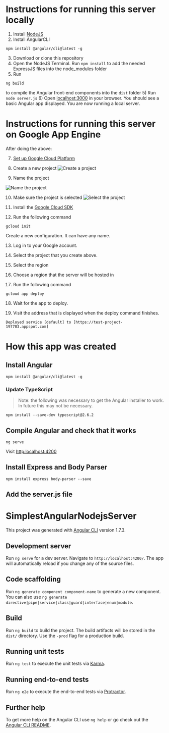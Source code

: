 # Instructions for running this server locally
1) Install [NodeJS](https://nodejs.org/)
2) Install AngularCLI
~~~
npm install @angular/cli@latest -g
~~~
3) Download or clone this repository
4) Open the NodeJS Terminal. Run `npm install` to add the needed ExpressJS files into the node_modules folder
5) Run 
~~~
ng build
~~~
to compile the Angular front-end components into the `dist` folder
5) Run `node server.js`
6) Open [localhost:3000](http://localhost:3000/) in your browser. You should see a basic Angular app displayed. You are now running a local server. 

# Instructions for running this server on Google App Engine
After doing the above:

7) [Set up Google Cloud Platform](https://cloud.google.com/)

8) Create a new project
![Create a project](/tutorial/img/gcp12.png)

9) Name the project

![Name the project](/tutorial/img/gcp3.png)

10) Make sure the project is selected
![Select the project](/tutorial/img/gcp4.png)

11) Install the [Google Cloud SDK](https://cloud.google.com/sdk/)

12) Run the following command 
~~~
gcloud init
~~~
Create a new configuration. It can have any name. 

13) Log in to your Google account.

14) Select the project that you create above.

15) Select the region

16) Choose a region that the server will be hosted in

17) Run the following command
~~~
gcloud app deploy
~~~

18) Wait for the app to deploy. 

19) Visit the address that is displayed when the deploy command finishes.
~~~
Deployed service [default] to [https://test-project-197703.appspot.com]
~~~





# How this app was created
## Install Angular
~~~
npm install @angular/cli@latest -g
~~~
### Update TypeScript
> Note: the following was necessary to get the Angular installer to work. In future this may not be necessary.  
~~~
npm install --save-dev typescript@2.6.2
~~~
## Compile Angular and check that it works
~~~
ng serve
~~~
Visit [http:localhost:4200](http:localhost:4200)
## Install Express and Body Parser
~~~
npm install express body-parser --save
~~~
## Add the server.js file

# SimplestAngularNodejsServer

This project was generated with [Angular CLI](https://github.com/angular/angular-cli) version 1.7.3.

## Development server

Run `ng serve` for a dev server. Navigate to `http://localhost:4200/`. The app will automatically reload if you change any of the source files.

## Code scaffolding

Run `ng generate component component-name` to generate a new component. You can also use `ng generate directive|pipe|service|class|guard|interface|enum|module`.

## Build

Run `ng build` to build the project. The build artifacts will be stored in the `dist/` directory. Use the `-prod` flag for a production build.

## Running unit tests

Run `ng test` to execute the unit tests via [Karma](https://karma-runner.github.io).

## Running end-to-end tests

Run `ng e2e` to execute the end-to-end tests via [Protractor](http://www.protractortest.org/).

## Further help

To get more help on the Angular CLI use `ng help` or go check out the [Angular CLI README](https://github.com/angular/angular-cli/blob/master/README.md).
